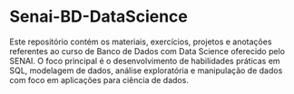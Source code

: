 # Senai-BD-DataScience
Este repositório contém os materiais, exercícios, projetos e anotações referentes ao curso de Banco de Dados com Data Science oferecido pelo SENAI. O foco principal é o desenvolvimento de habilidades práticas em SQL, modelagem de dados, análise exploratória e manipulação de dados com foco em aplicações para ciência de dados.
